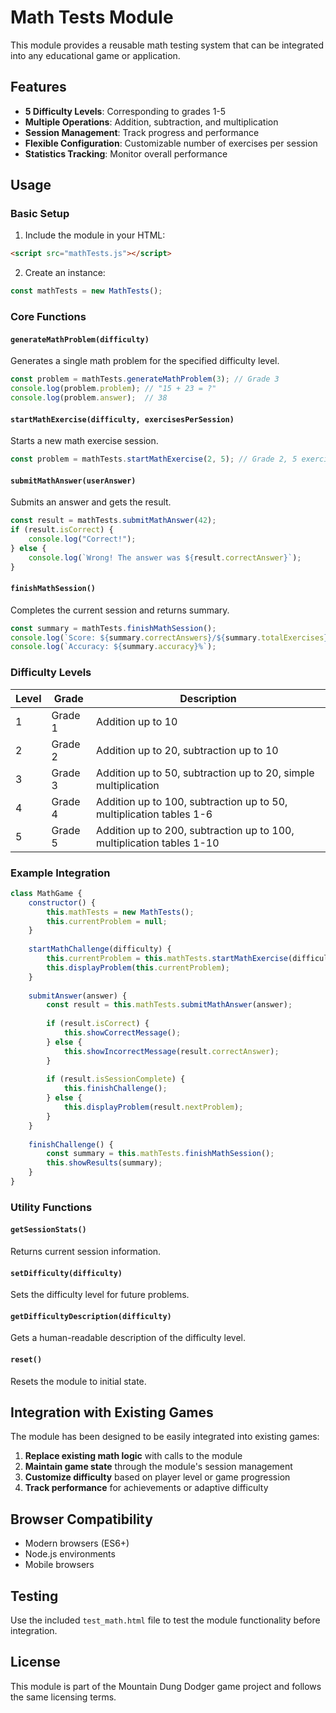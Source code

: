 # Math Tests Module

This module provides a reusable math testing system that can be integrated into any educational game or application.

## Features

- **5 Difficulty Levels**: Corresponding to grades 1-5
- **Multiple Operations**: Addition, subtraction, and multiplication
- **Session Management**: Track progress and performance
- **Flexible Configuration**: Customizable number of exercises per session
- **Statistics Tracking**: Monitor overall performance

## Usage

### Basic Setup

1. Include the module in your HTML:
```html
<script src="mathTests.js"></script>
```

2. Create an instance:
```javascript
const mathTests = new MathTests();
```

### Core Functions

#### `generateMathProblem(difficulty)`
Generates a single math problem for the specified difficulty level.

```javascript
const problem = mathTests.generateMathProblem(3); // Grade 3
console.log(problem.problem); // "15 + 23 = ?"
console.log(problem.answer);  // 38
```

#### `startMathExercise(difficulty, exercisesPerSession)`
Starts a new math exercise session.

```javascript
const problem = mathTests.startMathExercise(2, 5); // Grade 2, 5 exercises
```

#### `submitMathAnswer(userAnswer)`
Submits an answer and gets the result.

```javascript
const result = mathTests.submitMathAnswer(42);
if (result.isCorrect) {
    console.log("Correct!");
} else {
    console.log(`Wrong! The answer was ${result.correctAnswer}`);
}
```

#### `finishMathSession()`
Completes the current session and returns summary.

```javascript
const summary = mathTests.finishMathSession();
console.log(`Score: ${summary.correctAnswers}/${summary.totalExercises}`);
console.log(`Accuracy: ${summary.accuracy}%`);
```

### Difficulty Levels

| Level | Grade | Description |
|-------|-------|-------------|
| 1 | Grade 1 | Addition up to 10 |
| 2 | Grade 2 | Addition up to 20, subtraction up to 10 |
| 3 | Grade 3 | Addition up to 50, subtraction up to 20, simple multiplication |
| 4 | Grade 4 | Addition up to 100, subtraction up to 50, multiplication tables 1-6 |
| 5 | Grade 5 | Addition up to 200, subtraction up to 100, multiplication tables 1-10 |

### Example Integration

```javascript
class MathGame {
    constructor() {
        this.mathTests = new MathTests();
        this.currentProblem = null;
    }
    
    startMathChallenge(difficulty) {
        this.currentProblem = this.mathTests.startMathExercise(difficulty, 3);
        this.displayProblem(this.currentProblem);
    }
    
    submitAnswer(answer) {
        const result = this.mathTests.submitMathAnswer(answer);
        
        if (result.isCorrect) {
            this.showCorrectMessage();
        } else {
            this.showIncorrectMessage(result.correctAnswer);
        }
        
        if (result.isSessionComplete) {
            this.finishChallenge();
        } else {
            this.displayProblem(result.nextProblem);
        }
    }
    
    finishChallenge() {
        const summary = this.mathTests.finishMathSession();
        this.showResults(summary);
    }
}
```

### Utility Functions

#### `getSessionStats()`
Returns current session information.

#### `setDifficulty(difficulty)`
Sets the difficulty level for future problems.

#### `getDifficultyDescription(difficulty)`
Gets a human-readable description of the difficulty level.

#### `reset()`
Resets the module to initial state.

## Integration with Existing Games

The module has been designed to be easily integrated into existing games:

1. **Replace existing math logic** with calls to the module
2. **Maintain game state** through the module's session management
3. **Customize difficulty** based on player level or game progression
4. **Track performance** for achievements or adaptive difficulty

## Browser Compatibility

- Modern browsers (ES6+)
- Node.js environments
- Mobile browsers

## Testing

Use the included `test_math.html` file to test the module functionality before integration.

## License

This module is part of the Mountain Dung Dodger game project and follows the same licensing terms.
